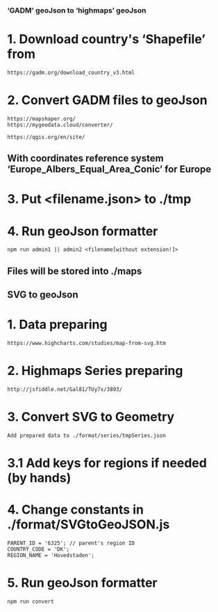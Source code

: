 ### ‘GADM’ geoJson to ‘highmaps’ geoJson
# 1. Download country's ‘Shapefile’ from
    https://gadm.org/download_country_v3.html

# 2. Convert GADM files to geoJson
    https://mapshaper.org/
    https://mygeodata.cloud/converter/

    https://qgis.org/en/site/
## With coordinates reference system ‘Europe_Albers_Equal_Area_Conic’ for Europe

# 3. Put <filename.json> to ./tmp

# 4. Run geoJson formatter
    npm run admin1 || admin2 <filename[without extension!]>

## Files will be stored into ./maps



## SVG to geoJson
# 1. Data preparing
    https://www.highcharts.com/studies/map-from-svg.htm

# 2. Highmaps Series preparing
    http://jsfiddle.net/Gal81/TUy7x/3893/

# 3. Convert SVG to Geometry
    Add prepared data to ./format/series/tmpSeries.json

# 3.1 Add keys for regions if needed (by hands)

# 4. Change constants in ./format/SVGtoGeoJSON.js
    PARENT_ID = '6325'; // parent's region ID
    COUNTRY_CODE = 'DK';
    REGION_NAME = 'Hovedstaden';

# 5. Run geoJson formatter
    npm run convert
